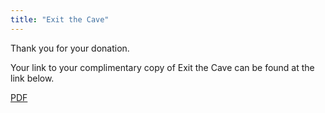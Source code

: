 ```yaml
---
title: "Exit the Cave"
---
```


Thank you for your donation.

Your link to your complimentary copy of Exit the Cave can be found at the link below.

[PDF](</thanks/b179ku9tm9m8rnw0f5ikf07tshbmxoj7/Exit the Cave.pdf>)
